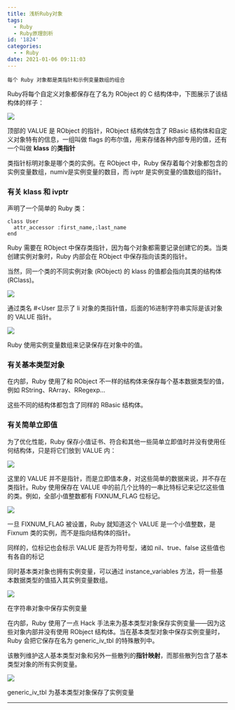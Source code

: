 ```yaml
---
title: 浅析Ruby对象
tags:
  - Ruby
  - Ruby原理剖析
id: '1824'
categories:
  - - Ruby
date: 2021-01-06 09:11:03
---
```


```
每个 Ruby 对象都是类指针和示例变量数组的组合
```

Ruby将每个自定义对象都保存在了名为 RObject 的 C 结构体中，下图展示了该结构体的样子：

![](http://img.varsion.cn/blog-img/2021/01/image-7.png)

顶部的 VALUE 是 RObject 的指针，RObject 结构体包含了 RBasic 结构体和自定义对象特有的信息，一组叫做 flags 的布尔值，用来存储各种内部专用的值，还有一个叫做 **klass** 的**类指针**

类指针标明对象是哪个类的实例。在 RObject 中，Ruby 保存着每个对象都包含的实例变量数组，numiv是实例变量的数目，而 ivptr 是实例变量的值数组的指针。

### 有关 klass 和 ivptr

声明了一个简单的 Ruby 类：

```
class User
  attr_accessor :first_name,:last_name
end
```

Ruby 需要在 RObject 中保存类指针，因为每个对象都需要记录创建它的类。当类创建实例对象时，Ruby 内部会在 RObject 中保存指向该类的指针。

当然，同一个类的不同实例对象 (RObject) 的 klass 的值都会指向其类的结构体 (RClass)。

![](http://img.varsion.cn/blog-img/2021/01/image-8.png)

通过类名 #<User 显示了 li 对象的类指针值，后面的16进制字符串实际是该对象的 VALUE 指针。

![](http://img.varsion.cn/blog-img/2021/01/image-11.png)

Ruby 使用实例变量数组来记录保存在对象中的值。

### 有关基本类型对象

在内部，Ruby 使用了和 RObject 不一样的结构体来保存每个基本数据类型的值，例如 RString、RArray、RRegexp...

这些不同的结构体都包含了同样的 RBasic 结构体。

### 有关简单立即值

为了优化性能，Ruby 保存小值证书、符合和其他一些简单立即值时并没有使用任何结构体，只是将它们放到 VALUE 内：

![](http://img.varsion.cn/blog-img/2021/01/image-13.png)

这里的 VALUE 并不是指针，而是立即值本身，对这些简单的数据来说，并不存在类指针。Ruby 使用保存在 VALUE 中的前几个比特的一串比特标记来记忆这些值的类。例如，全部小值整数都有 FIXNUM_FLAG 位标记。

![](http://img.varsion.cn/blog-img/2021/01/image-15.png)

一旦 FIXNUM_FLAG 被设置，Ruby 就知道这个 VALUE 是一个小值整数，是 Fixnum 类的实例，而不是指向结构体的指针。

同样的，位标记也会标示 VALUE 是否为符号型，诸如 nil、true、false 这些值也有各自的标记

同时基本类对象也拥有实例变量，可以通过 instance_variables 方法，将一些基本数据类型的值插入其实例变量数组。

![](http://img.varsion.cn/blog-img/2021/01/image-16.png)

在字符串对象中保存实例变量

在内部，Ruby 使用了一点 Hack 手法来为基本类型对象保存实例变量——因为这些对象内部并没有使用 RObject 结构体。当在基本类型对象中保存实例变量时，Ruby 会把它保存在名为 generic_iv_tbl 的特殊散列中。

该散列维护这人基本类型对象和另外一些散列的**指针映射**，而那些散列包含了基本类型对象的所有实例变量。

![](http://img.varsion.cn/blog-img/2021/01/image-17.png)

generic_iv_tbl 为基本类型对象保存了实例变量

* * *